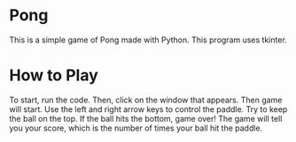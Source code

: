 # Pong
This is a simple game of Pong made with Python. This program uses tkinter.

# How to Play
To start, run the code. Then, click on the window that appears. Then game will start. Use the left and right arrow keys to control the paddle. Try to keep the ball on the top. If the ball hits the bottom, game over! The game will tell you your score, which is the number of times your ball hit the paddle.
